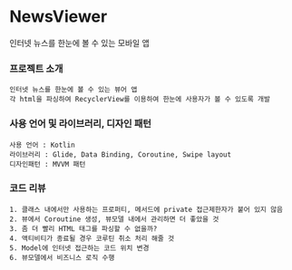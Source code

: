 # NewsViewer
인터넷 뉴스를 한눈에 볼 수 있는 모바일 앱

### 프로젝트 소개
```
인터넷 뉴스를 한눈에 볼 수 있는 뷰어 앱
각 html을 파싱하여 RecyclerView를 이용하여 한눈에 사용자가 볼 수 있도록 개발
```

### 사용 언어 및 라이브러리, 디자인 패턴
```
사용 언어 : Kotlin 
라이브러리 : Glide, Data Binding, Coroutine, Swipe layout
디자인패턴 : MVVM 패턴
```

### 코드 리뷰 
```
1. 클래스 내에서만 사용하는 프로퍼티, 메서드에 private 접근제한자가 붙어 있지 않음 
2. 뷰에서 Coroutine 생성, 뷰모델 내에서 관리하면 더 좋았을 것 
3. 좀 더 빨리 HTML 태그를 파싱할 수 없을까?
4. 액티비티가 종료될 경우 코루틴 취소 처리 해줄 것
5. Model에 인터넷 접근하는 코드 위치 변경
6. 뷰모델에서 비즈니스 로직 수행
```
